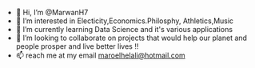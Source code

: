 - 👋 Hi, I’m @MarwanH7
- 👀 I’m interested in Electicity,Economics.Philosphy, Athletics,Music 
- 🌱 I’m currently learning Data Science and it's various applications
- 💞️ I’m looking to collaborate on projects that would help our planet and people prosper and live better lives !!
- 📫 reach me at my email maroelhelali@hotmail.com

<!---
MarwanH7/MarwanH7 is a ✨ special ✨ repository because its `README.md` (this file) appears on your GitHub profile.
You can click the Preview link to take a look at your changes.
--->

